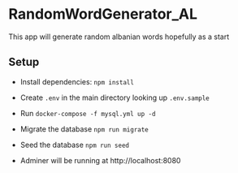# RandomWordGenerator_AL

This app will generate random albanian words hopefully
as a start

## Setup

* Install dependencies: `npm install`
* Create `.env` in the main directory looking up `.env.sample`
* Run `docker-compose -f mysql.yml up -d`
* Migrate the database `npm run migrate`
* Seed the database `npm run seed`

* Adminer will be running at http://localhost:8080
